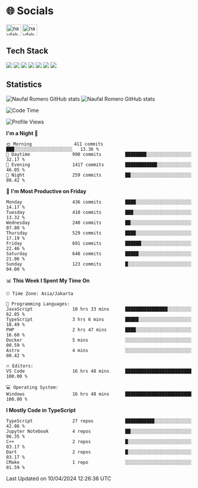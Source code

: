 <h1 align="">🌐 Socials</h1>
<p align="left">
<a href="https://linkedin.com/in/naufal-romero-putra-pratama-9ab816177/" target="blank"><img align="center" src="https://raw.githubusercontent.com/rahuldkjain/github-profile-readme-generator/master/src/images/icons/Social/linked-in-alt.svg" alt="naufalromero" height="30" width="40" /></a>
<a href="https://instagram.com/naufalromero" target="blank"><img align="center" src="https://raw.githubusercontent.com/rahuldkjain/github-profile-readme-generator/master/src/images/icons/Social/instagram.svg" alt="naufalromero" height="30" width="40" /></a>
</p>


<h2 align="">Tech Stack</h2>
<div align="">
  <img src="https://img.shields.io/badge/next.js-000000?style=for-the-badge&logo=nextdotjs&logoColor=white"/>
 <img src="https://img.shields.io/badge/typescript-%23007ACC.svg?style=for-the-badge&logo=typescript&logoColor=white"/>
 <img src="https://img.shields.io/badge/react-%2320232a.svg?style=for-the-badge&logo=react&logoColor=%2361DAFB"/>
 <img src="https://img.shields.io/badge/tailwindcss-%2338B2AC.svg?style=for-the-badge&logo=tailwind-css&logoColor=white"/>
 <img src="https://img.shields.io/badge/Prisma-3982CE?style=for-the-badge&logo=Prisma&logoColor=white"/>
 <img src="https://img.shields.io/badge/javascript-%23323330.svg?style=for-the-badge&logo=javascript&logoColor=%23F7DF1E"/>
 <img src="https://img.shields.io/badge/java-%23ED8B00.svg?style=for-the-badge&logo=openjdk&logoColor=white"/>
</div>


<h2 align="">Statistics</h2>
<div align="">
<img src="https://github-readme-stats-xi-nine-74.vercel.app/api?username=romves&show_icons=true&theme=tokyonight&include_all_commits=true&count_private=true" alt="Naufal Romero GitHub stats"/>
<img src="https://github-readme-stats-xi-nine-74.vercel.app/api/top-langs/?username=romves&theme=tokyonight&hide_border=false&include_all_commits=true&count_private=true&layout=compact" alt="Naufal Romero GitHub stats"/>
</div>

<!--START_SECTION:waka-->
![Code Time](http://img.shields.io/badge/Code%20Time-935%20hrs%2028%20mins-blue)

![Profile Views](http://img.shields.io/badge/Profile%20Views-3-blue)

**I'm a Night 🦉** 

```text
🌞 Morning                411 commits         ███░░░░░░░░░░░░░░░░░░░░░░   13.36 % 
🌆 Daytime                990 commits         ████████░░░░░░░░░░░░░░░░░   32.17 % 
🌃 Evening                1417 commits        ████████████░░░░░░░░░░░░░   46.05 % 
🌙 Night                  259 commits         ██░░░░░░░░░░░░░░░░░░░░░░░   08.42 % 
```
📅 **I'm Most Productive on Friday** 

```text
Monday                   436 commits         ████░░░░░░░░░░░░░░░░░░░░░   14.17 % 
Tuesday                  410 commits         ███░░░░░░░░░░░░░░░░░░░░░░   13.32 % 
Wednesday                240 commits         ██░░░░░░░░░░░░░░░░░░░░░░░   07.80 % 
Thursday                 529 commits         ████░░░░░░░░░░░░░░░░░░░░░   17.19 % 
Friday                   691 commits         ██████░░░░░░░░░░░░░░░░░░░   22.46 % 
Saturday                 648 commits         █████░░░░░░░░░░░░░░░░░░░░   21.06 % 
Sunday                   123 commits         █░░░░░░░░░░░░░░░░░░░░░░░░   04.00 % 
```


📊 **This Week I Spent My Time On** 

```text
🕑︎ Time Zone: Asia/Jakarta

💬 Programming Languages: 
JavaScript               10 hrs 33 mins      ████████████████░░░░░░░░░   62.85 % 
TypeScript               3 hrs 6 mins        █████░░░░░░░░░░░░░░░░░░░░   18.49 % 
PHP                      2 hrs 47 mins       ████░░░░░░░░░░░░░░░░░░░░░   16.60 % 
Docker                   5 mins              ░░░░░░░░░░░░░░░░░░░░░░░░░   00.59 % 
Astro                    4 mins              ░░░░░░░░░░░░░░░░░░░░░░░░░   00.42 % 

🔥 Editors: 
VS Code                  16 hrs 48 mins      █████████████████████████   100.00 % 

💻 Operating System: 
Windows                  16 hrs 48 mins      █████████████████████████   100.00 % 
```

**I Mostly Code in TypeScript** 

```text
TypeScript               27 repos            ███████████░░░░░░░░░░░░░░   42.86 % 
Jupyter Notebook         4 repos             ██░░░░░░░░░░░░░░░░░░░░░░░   06.35 % 
C++                      2 repos             █░░░░░░░░░░░░░░░░░░░░░░░░   03.17 % 
Dart                     2 repos             █░░░░░░░░░░░░░░░░░░░░░░░░   03.17 % 
CMake                    1 repo              ░░░░░░░░░░░░░░░░░░░░░░░░░   01.59 % 
```




 Last Updated on 10/04/2024 12:26:36 UTC
<!--END_SECTION:waka-->
